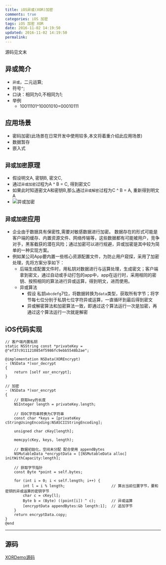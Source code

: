 ```yaml
---
title: iOS异或(XOR)加密
comments: true
categories: iOS 加密
tags: iOS 加密 XOR
date: 2016-11-02 14:19:50
updated: 2016-11-02 14:19:50
permalink:
---
```



源码见文末
## 异或简介
* `异或`，二元运算;
* 符号`^`;
* 口诀：相同为0,不相同为1;  
* 举例
  * 10011101^10001010=00010111

## 应用场景
* 密码加密(此场景在日常开发中使用较多,本文将着重介绍此应用场景)
* 数据暂存
* 嵌入式

## `异或加密`原理
* 假设明文A, 密钥B, 密文C,
* 通过`异或加密`过程为A ^ B = C, 得到密文C
* 如果此时知道密文A和密钥B,那么通过`异或解密`过程为C ^ B = A, 重新得到明文A
* ![异或加密](http://o7obltx2h.bkt.clouddn.com/imagexor.png)

## `异或加密`应用
* 企业由于数据具有保密性,需要对敏感数据进行加密。 数据存在的形式可能是客户端的缓存、内置资源文件、网络传输等，这些数据都有可能被用户，竞争对手，黑客截获的潜在风险；通过加密可以进行规避，异或加密是其中较为简单的一种实现方案。
* 例如某公司App要内置一些核心资源配置文件，为防止用户窥探，采用了加密处理，先将方案分享如下：
  * 后端生成配置文件时，用私钥对数据进行与运算处理，生成密文；客户端拿到密文，通过自动或手动打包的app中，app在运行时，采用相同的密钥、按照相同的算法进行异或运算，得到明文，进而使用。
  * 异或算法
    * 假设 私钥`abcdefg`7位，将数据转换为`data`类型，获取所有字节；将字节每七位分别于私钥七位字符异或运算，一直循环到最后得到密文
    * 异或解密算法和加密算法一致，即通过这个算法运行一次是加密，再通过这个算法运行一次就是解密

## iOS代码实现

```objc
// 客户端内置私钥
static NSString const *privateKey = @"ef37c9111210854f5986fc9ebb5548b2ae";

@implementation NSData(XOREncrypt)
- (NSData *)xor_decrypt
{
    return [self xor_encrypt];
}

// 加密
- (NSData *)xor_encrypt
{
    // 获取key的长度
    NSInteger length = privateKey.length;

    // 将OC字符串转换为C字符串
    const char *keys = [privateKey cStringUsingEncoding:NSASCIIStringEncoding];

    unsigned char cKey[length];

    memcpy(cKey, keys, length);

    // 数据初始化，空间未分配 配合使用 appendBytes
    NSMutableData *encryptData = [[NSMutableData alloc] initWithCapacity:length];

    // 获取字节指针
    const Byte *point = self.bytes;

    for (int i = 0; i < self.length; i++) {
        int l = i % length;                     // 算出当前位置字节，要和密钥的异或运算的密钥字节
        char c = cKey[l];
        Byte b = (Byte) ((point[i]) ^ c);       // 异或运算
        [encryptData appendBytes:&b length:1];  // 追加字节
    }
    return encryptData.copy;
}
@end
```

---

## 源码

[XORDemo源码](https://github.com/suqiang/iOSDemo/blob/master/iOSDemo/Classes/Category/Encrypt/XOR/SQHXOREncryptUtil.m)
